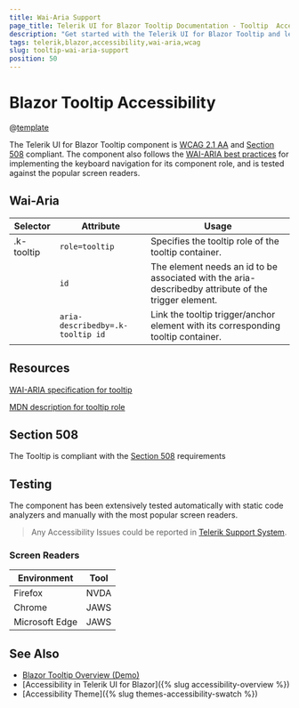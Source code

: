 ```yaml
---
title: Wai-Aria Support
page_title: Telerik UI for Blazor Tooltip Documentation - Tooltip  Accessibility
description: "Get started with the Telerik UI for Blazor Tooltip and learn about its accessibility support for WAI-ARIA, Section 508, and WCAG 2.1."
tags: telerik,blazor,accessibility,wai-aria,wcag
slug: tooltip-wai-aria-support
position: 50
---
```


# Blazor Tooltip Accessibility

@[template](/_contentTemplates/common/parameters-table-styles.md#table-layout)



The Telerik UI for Blazor Tooltip component is [WCAG 2.1 AA](https://www.w3.org/TR/WCAG21/) and [Section 508](http://www.section508.gov/) compliant. The component also follows the [WAI-ARIA best practices](https://www.w3.org/WAI/ARIA/apg/) for implementing the keyboard navigation for its component role, and is tested against the popular screen readers.

## Wai-Aria

| Selector | Attribute | Usage |
| -------- | --------- | ----- |
| .k-tooltip | `role=tooltip` | Specifies the tooltip role of the tooltip container. |
|  | `id` | The element needs an id to be associated with the aria-describedby attribute of the trigger element. |
|  | `aria-describedby=.k-tooltip id` | Link the tooltip trigger/anchor element with its corresponding tooltip container. |

## Resources

[WAI-ARIA specification for tooltip](https://www.w3.org/WAI/ARIA/apg/patterns/tooltip/)

[MDN description for tooltip role](https://developer.mozilla.org/en-US/docs/Web/Accessibility/ARIA/Roles/tooltip_role)

## Section 508


The Tooltip is compliant with the [Section 508](http://www.section508.gov/) requirements

## Testing


The component has been extensively tested automatically with static code analyzers and manually with the most popular screen readers.

> Any Accessibility Issues could be reported in [Telerik Support System](https://www.telerik.com/account/support-center).

### Screen Readers

| Environment | Tool |
| ----------- | ---- |
| Firefox | NVDA |
| Chrome | JAWS |
| Microsoft Edge | JAWS |



## See Also

* [Blazor Tooltip Overview (Demo)](https://demos.telerik.com/blazor-ui/tooltip/overview)
* [Accessibility in Telerik UI for Blazor]({% slug accessibility-overview %})
* [Accessibility Theme]({% slug themes-accessibility-swatch %})
